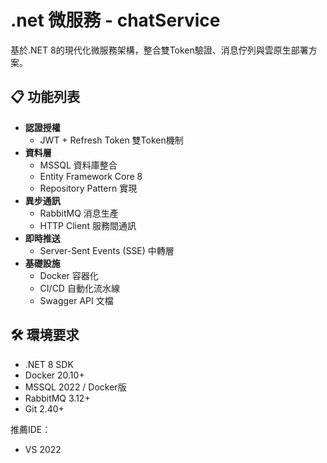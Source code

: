 # .net 微服務 - chatService

基於.NET 8的現代化微服務架構，整合雙Token驗證、消息佇列與雲原生部署方案。

## 📋 功能列表

- **認證授權**
  - JWT + Refresh Token 雙Token機制
- **資料層**
  - MSSQL 資料庫整合
  - Entity Framework Core 8
  - Repository Pattern 實現
- **異步通訊**
  - RabbitMQ 消息生產
  - HTTP Client 服務間通訊
- **即時推送**
  - Server-Sent Events (SSE) 中轉層
- **基礎設施**
  - Docker 容器化
  - CI/CD 自動化流水線
  - Swagger API 文檔

## 🛠️ 環境要求

- .NET 8 SDK
- Docker 20.10+
- MSSQL 2022 / Docker版
- RabbitMQ 3.12+
- Git 2.40+

推薦IDE：

- VS 2022
